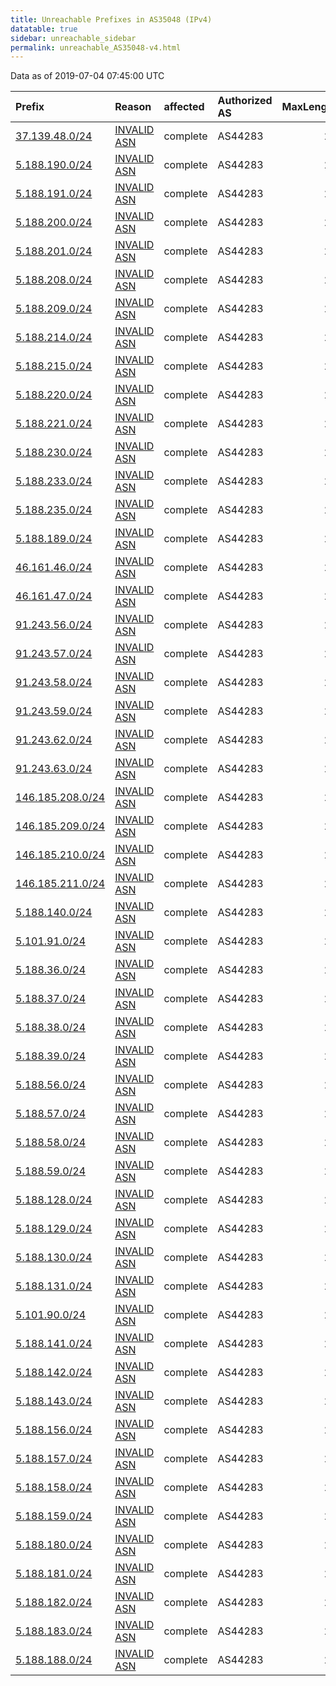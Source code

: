 ```yaml
---
title: Unreachable Prefixes in AS35048 (IPv4)
datatable: true
sidebar: unreachable_sidebar
permalink: unreachable_AS35048-v4.html
---
```


Data as of 2019-07-04 07:45:00 UTC


<div class="datatable-begin"></div>

| Prefix                                                     | Reason                                                                                                  | affected   | Authorized AS   |   MaxLength | Anchor                                         |   unreachable /24s |
|:-----------------------------------------------------------|:--------------------------------------------------------------------------------------------------------|:-----------|:----------------|------------:|:-----------------------------------------------|-------------------:|
| [37.139.48.0/24](https://stat.ripe.net/37.139.48.0/24)     | [INVALID ASN](https://rpki-validator.ripe.net/announcement-preview?asn=AS35048&prefix=37.139.48.0/24)   | complete   | AS44283         |          24 | [RIPE](unreachable_RIPE_NCC_RPKI_Root-v4.html) |                  1 |
| [5.188.190.0/24](https://stat.ripe.net/5.188.190.0/24)     | [INVALID ASN](https://rpki-validator.ripe.net/announcement-preview?asn=AS35048&prefix=5.188.190.0/24)   | complete   | AS44283         |          24 | [RIPE](unreachable_RIPE_NCC_RPKI_Root-v4.html) |                  1 |
| [5.188.191.0/24](https://stat.ripe.net/5.188.191.0/24)     | [INVALID ASN](https://rpki-validator.ripe.net/announcement-preview?asn=AS35048&prefix=5.188.191.0/24)   | complete   | AS44283         |          24 | [RIPE](unreachable_RIPE_NCC_RPKI_Root-v4.html) |                  1 |
| [5.188.200.0/24](https://stat.ripe.net/5.188.200.0/24)     | [INVALID ASN](https://rpki-validator.ripe.net/announcement-preview?asn=AS35048&prefix=5.188.200.0/24)   | complete   | AS44283         |          24 | [RIPE](unreachable_RIPE_NCC_RPKI_Root-v4.html) |                  1 |
| [5.188.201.0/24](https://stat.ripe.net/5.188.201.0/24)     | [INVALID ASN](https://rpki-validator.ripe.net/announcement-preview?asn=AS35048&prefix=5.188.201.0/24)   | complete   | AS44283         |          24 | [RIPE](unreachable_RIPE_NCC_RPKI_Root-v4.html) |                  1 |
| [5.188.208.0/24](https://stat.ripe.net/5.188.208.0/24)     | [INVALID ASN](https://rpki-validator.ripe.net/announcement-preview?asn=AS35048&prefix=5.188.208.0/24)   | complete   | AS44283         |          24 | [RIPE](unreachable_RIPE_NCC_RPKI_Root-v4.html) |                  1 |
| [5.188.209.0/24](https://stat.ripe.net/5.188.209.0/24)     | [INVALID ASN](https://rpki-validator.ripe.net/announcement-preview?asn=AS35048&prefix=5.188.209.0/24)   | complete   | AS44283         |          24 | [RIPE](unreachable_RIPE_NCC_RPKI_Root-v4.html) |                  1 |
| [5.188.214.0/24](https://stat.ripe.net/5.188.214.0/24)     | [INVALID ASN](https://rpki-validator.ripe.net/announcement-preview?asn=AS35048&prefix=5.188.214.0/24)   | complete   | AS44283         |          24 | [RIPE](unreachable_RIPE_NCC_RPKI_Root-v4.html) |                  1 |
| [5.188.215.0/24](https://stat.ripe.net/5.188.215.0/24)     | [INVALID ASN](https://rpki-validator.ripe.net/announcement-preview?asn=AS35048&prefix=5.188.215.0/24)   | complete   | AS44283         |          24 | [RIPE](unreachable_RIPE_NCC_RPKI_Root-v4.html) |                  1 |
| [5.188.220.0/24](https://stat.ripe.net/5.188.220.0/24)     | [INVALID ASN](https://rpki-validator.ripe.net/announcement-preview?asn=AS35048&prefix=5.188.220.0/24)   | complete   | AS44283         |          24 | [RIPE](unreachable_RIPE_NCC_RPKI_Root-v4.html) |                  1 |
| [5.188.221.0/24](https://stat.ripe.net/5.188.221.0/24)     | [INVALID ASN](https://rpki-validator.ripe.net/announcement-preview?asn=AS35048&prefix=5.188.221.0/24)   | complete   | AS44283         |          24 | [RIPE](unreachable_RIPE_NCC_RPKI_Root-v4.html) |                  1 |
| [5.188.230.0/24](https://stat.ripe.net/5.188.230.0/24)     | [INVALID ASN](https://rpki-validator.ripe.net/announcement-preview?asn=AS35048&prefix=5.188.230.0/24)   | complete   | AS44283         |          24 | [RIPE](unreachable_RIPE_NCC_RPKI_Root-v4.html) |                  1 |
| [5.188.233.0/24](https://stat.ripe.net/5.188.233.0/24)     | [INVALID ASN](https://rpki-validator.ripe.net/announcement-preview?asn=AS35048&prefix=5.188.233.0/24)   | complete   | AS44283         |          24 | [RIPE](unreachable_RIPE_NCC_RPKI_Root-v4.html) |                  1 |
| [5.188.235.0/24](https://stat.ripe.net/5.188.235.0/24)     | [INVALID ASN](https://rpki-validator.ripe.net/announcement-preview?asn=AS35048&prefix=5.188.235.0/24)   | complete   | AS44283         |          24 | [RIPE](unreachable_RIPE_NCC_RPKI_Root-v4.html) |                  1 |
| [5.188.189.0/24](https://stat.ripe.net/5.188.189.0/24)     | [INVALID ASN](https://rpki-validator.ripe.net/announcement-preview?asn=AS35048&prefix=5.188.189.0/24)   | complete   | AS44283         |          24 | [RIPE](unreachable_RIPE_NCC_RPKI_Root-v4.html) |                  1 |
| [46.161.46.0/24](https://stat.ripe.net/46.161.46.0/24)     | [INVALID ASN](https://rpki-validator.ripe.net/announcement-preview?asn=AS35048&prefix=46.161.46.0/24)   | complete   | AS44283         |          24 | [RIPE](unreachable_RIPE_NCC_RPKI_Root-v4.html) |                  1 |
| [46.161.47.0/24](https://stat.ripe.net/46.161.47.0/24)     | [INVALID ASN](https://rpki-validator.ripe.net/announcement-preview?asn=AS35048&prefix=46.161.47.0/24)   | complete   | AS44283         |          24 | [RIPE](unreachable_RIPE_NCC_RPKI_Root-v4.html) |                  1 |
| [91.243.56.0/24](https://stat.ripe.net/91.243.56.0/24)     | [INVALID ASN](https://rpki-validator.ripe.net/announcement-preview?asn=AS35048&prefix=91.243.56.0/24)   | complete   | AS44283         |          24 | [RIPE](unreachable_RIPE_NCC_RPKI_Root-v4.html) |                  1 |
| [91.243.57.0/24](https://stat.ripe.net/91.243.57.0/24)     | [INVALID ASN](https://rpki-validator.ripe.net/announcement-preview?asn=AS35048&prefix=91.243.57.0/24)   | complete   | AS44283         |          24 | [RIPE](unreachable_RIPE_NCC_RPKI_Root-v4.html) |                  1 |
| [91.243.58.0/24](https://stat.ripe.net/91.243.58.0/24)     | [INVALID ASN](https://rpki-validator.ripe.net/announcement-preview?asn=AS35048&prefix=91.243.58.0/24)   | complete   | AS44283         |          24 | [RIPE](unreachable_RIPE_NCC_RPKI_Root-v4.html) |                  1 |
| [91.243.59.0/24](https://stat.ripe.net/91.243.59.0/24)     | [INVALID ASN](https://rpki-validator.ripe.net/announcement-preview?asn=AS35048&prefix=91.243.59.0/24)   | complete   | AS44283         |          24 | [RIPE](unreachable_RIPE_NCC_RPKI_Root-v4.html) |                  1 |
| [91.243.62.0/24](https://stat.ripe.net/91.243.62.0/24)     | [INVALID ASN](https://rpki-validator.ripe.net/announcement-preview?asn=AS35048&prefix=91.243.62.0/24)   | complete   | AS44283         |          24 | [RIPE](unreachable_RIPE_NCC_RPKI_Root-v4.html) |                  1 |
| [91.243.63.0/24](https://stat.ripe.net/91.243.63.0/24)     | [INVALID ASN](https://rpki-validator.ripe.net/announcement-preview?asn=AS35048&prefix=91.243.63.0/24)   | complete   | AS44283         |          24 | [RIPE](unreachable_RIPE_NCC_RPKI_Root-v4.html) |                  1 |
| [146.185.208.0/24](https://stat.ripe.net/146.185.208.0/24) | [INVALID ASN](https://rpki-validator.ripe.net/announcement-preview?asn=AS35048&prefix=146.185.208.0/24) | complete   | AS44283         |          24 | [RIPE](unreachable_RIPE_NCC_RPKI_Root-v4.html) |                  1 |
| [146.185.209.0/24](https://stat.ripe.net/146.185.209.0/24) | [INVALID ASN](https://rpki-validator.ripe.net/announcement-preview?asn=AS35048&prefix=146.185.209.0/24) | complete   | AS44283         |          24 | [RIPE](unreachable_RIPE_NCC_RPKI_Root-v4.html) |                  1 |
| [146.185.210.0/24](https://stat.ripe.net/146.185.210.0/24) | [INVALID ASN](https://rpki-validator.ripe.net/announcement-preview?asn=AS35048&prefix=146.185.210.0/24) | complete   | AS44283         |          24 | [RIPE](unreachable_RIPE_NCC_RPKI_Root-v4.html) |                  1 |
| [146.185.211.0/24](https://stat.ripe.net/146.185.211.0/24) | [INVALID ASN](https://rpki-validator.ripe.net/announcement-preview?asn=AS35048&prefix=146.185.211.0/24) | complete   | AS44283         |          24 | [RIPE](unreachable_RIPE_NCC_RPKI_Root-v4.html) |                  1 |
| [5.188.140.0/24](https://stat.ripe.net/5.188.140.0/24)     | [INVALID ASN](https://rpki-validator.ripe.net/announcement-preview?asn=AS35048&prefix=5.188.140.0/24)   | complete   | AS44283         |          24 | [RIPE](unreachable_RIPE_NCC_RPKI_Root-v4.html) |                  1 |
| [5.101.91.0/24](https://stat.ripe.net/5.101.91.0/24)       | [INVALID ASN](https://rpki-validator.ripe.net/announcement-preview?asn=AS35048&prefix=5.101.91.0/24)    | complete   | AS44283         |          24 | [RIPE](unreachable_RIPE_NCC_RPKI_Root-v4.html) |                  1 |
| [5.188.36.0/24](https://stat.ripe.net/5.188.36.0/24)       | [INVALID ASN](https://rpki-validator.ripe.net/announcement-preview?asn=AS35048&prefix=5.188.36.0/24)    | complete   | AS44283         |          24 | [RIPE](unreachable_RIPE_NCC_RPKI_Root-v4.html) |                  1 |
| [5.188.37.0/24](https://stat.ripe.net/5.188.37.0/24)       | [INVALID ASN](https://rpki-validator.ripe.net/announcement-preview?asn=AS35048&prefix=5.188.37.0/24)    | complete   | AS44283         |          24 | [RIPE](unreachable_RIPE_NCC_RPKI_Root-v4.html) |                  1 |
| [5.188.38.0/24](https://stat.ripe.net/5.188.38.0/24)       | [INVALID ASN](https://rpki-validator.ripe.net/announcement-preview?asn=AS35048&prefix=5.188.38.0/24)    | complete   | AS44283         |          24 | [RIPE](unreachable_RIPE_NCC_RPKI_Root-v4.html) |                  1 |
| [5.188.39.0/24](https://stat.ripe.net/5.188.39.0/24)       | [INVALID ASN](https://rpki-validator.ripe.net/announcement-preview?asn=AS35048&prefix=5.188.39.0/24)    | complete   | AS44283         |          24 | [RIPE](unreachable_RIPE_NCC_RPKI_Root-v4.html) |                  1 |
| [5.188.56.0/24](https://stat.ripe.net/5.188.56.0/24)       | [INVALID ASN](https://rpki-validator.ripe.net/announcement-preview?asn=AS35048&prefix=5.188.56.0/24)    | complete   | AS44283         |          24 | [RIPE](unreachable_RIPE_NCC_RPKI_Root-v4.html) |                  1 |
| [5.188.57.0/24](https://stat.ripe.net/5.188.57.0/24)       | [INVALID ASN](https://rpki-validator.ripe.net/announcement-preview?asn=AS35048&prefix=5.188.57.0/24)    | complete   | AS44283         |          24 | [RIPE](unreachable_RIPE_NCC_RPKI_Root-v4.html) |                  1 |
| [5.188.58.0/24](https://stat.ripe.net/5.188.58.0/24)       | [INVALID ASN](https://rpki-validator.ripe.net/announcement-preview?asn=AS35048&prefix=5.188.58.0/24)    | complete   | AS44283         |          24 | [RIPE](unreachable_RIPE_NCC_RPKI_Root-v4.html) |                  1 |
| [5.188.59.0/24](https://stat.ripe.net/5.188.59.0/24)       | [INVALID ASN](https://rpki-validator.ripe.net/announcement-preview?asn=AS35048&prefix=5.188.59.0/24)    | complete   | AS44283         |          24 | [RIPE](unreachable_RIPE_NCC_RPKI_Root-v4.html) |                  1 |
| [5.188.128.0/24](https://stat.ripe.net/5.188.128.0/24)     | [INVALID ASN](https://rpki-validator.ripe.net/announcement-preview?asn=AS35048&prefix=5.188.128.0/24)   | complete   | AS44283         |          24 | [RIPE](unreachable_RIPE_NCC_RPKI_Root-v4.html) |                  1 |
| [5.188.129.0/24](https://stat.ripe.net/5.188.129.0/24)     | [INVALID ASN](https://rpki-validator.ripe.net/announcement-preview?asn=AS35048&prefix=5.188.129.0/24)   | complete   | AS44283         |          24 | [RIPE](unreachable_RIPE_NCC_RPKI_Root-v4.html) |                  1 |
| [5.188.130.0/24](https://stat.ripe.net/5.188.130.0/24)     | [INVALID ASN](https://rpki-validator.ripe.net/announcement-preview?asn=AS35048&prefix=5.188.130.0/24)   | complete   | AS44283         |          24 | [RIPE](unreachable_RIPE_NCC_RPKI_Root-v4.html) |                  1 |
| [5.188.131.0/24](https://stat.ripe.net/5.188.131.0/24)     | [INVALID ASN](https://rpki-validator.ripe.net/announcement-preview?asn=AS35048&prefix=5.188.131.0/24)   | complete   | AS44283         |          24 | [RIPE](unreachable_RIPE_NCC_RPKI_Root-v4.html) |                  1 |
| [5.101.90.0/24](https://stat.ripe.net/5.101.90.0/24)       | [INVALID ASN](https://rpki-validator.ripe.net/announcement-preview?asn=AS35048&prefix=5.101.90.0/24)    | complete   | AS44283         |          24 | [RIPE](unreachable_RIPE_NCC_RPKI_Root-v4.html) |                  1 |
| [5.188.141.0/24](https://stat.ripe.net/5.188.141.0/24)     | [INVALID ASN](https://rpki-validator.ripe.net/announcement-preview?asn=AS35048&prefix=5.188.141.0/24)   | complete   | AS44283         |          24 | [RIPE](unreachable_RIPE_NCC_RPKI_Root-v4.html) |                  1 |
| [5.188.142.0/24](https://stat.ripe.net/5.188.142.0/24)     | [INVALID ASN](https://rpki-validator.ripe.net/announcement-preview?asn=AS35048&prefix=5.188.142.0/24)   | complete   | AS44283         |          24 | [RIPE](unreachable_RIPE_NCC_RPKI_Root-v4.html) |                  1 |
| [5.188.143.0/24](https://stat.ripe.net/5.188.143.0/24)     | [INVALID ASN](https://rpki-validator.ripe.net/announcement-preview?asn=AS35048&prefix=5.188.143.0/24)   | complete   | AS44283         |          24 | [RIPE](unreachable_RIPE_NCC_RPKI_Root-v4.html) |                  1 |
| [5.188.156.0/24](https://stat.ripe.net/5.188.156.0/24)     | [INVALID ASN](https://rpki-validator.ripe.net/announcement-preview?asn=AS35048&prefix=5.188.156.0/24)   | complete   | AS44283         |          24 | [RIPE](unreachable_RIPE_NCC_RPKI_Root-v4.html) |                  1 |
| [5.188.157.0/24](https://stat.ripe.net/5.188.157.0/24)     | [INVALID ASN](https://rpki-validator.ripe.net/announcement-preview?asn=AS35048&prefix=5.188.157.0/24)   | complete   | AS44283         |          24 | [RIPE](unreachable_RIPE_NCC_RPKI_Root-v4.html) |                  1 |
| [5.188.158.0/24](https://stat.ripe.net/5.188.158.0/24)     | [INVALID ASN](https://rpki-validator.ripe.net/announcement-preview?asn=AS35048&prefix=5.188.158.0/24)   | complete   | AS44283         |          24 | [RIPE](unreachable_RIPE_NCC_RPKI_Root-v4.html) |                  1 |
| [5.188.159.0/24](https://stat.ripe.net/5.188.159.0/24)     | [INVALID ASN](https://rpki-validator.ripe.net/announcement-preview?asn=AS35048&prefix=5.188.159.0/24)   | complete   | AS44283         |          24 | [RIPE](unreachable_RIPE_NCC_RPKI_Root-v4.html) |                  1 |
| [5.188.180.0/24](https://stat.ripe.net/5.188.180.0/24)     | [INVALID ASN](https://rpki-validator.ripe.net/announcement-preview?asn=AS35048&prefix=5.188.180.0/24)   | complete   | AS44283         |          24 | [RIPE](unreachable_RIPE_NCC_RPKI_Root-v4.html) |                  1 |
| [5.188.181.0/24](https://stat.ripe.net/5.188.181.0/24)     | [INVALID ASN](https://rpki-validator.ripe.net/announcement-preview?asn=AS35048&prefix=5.188.181.0/24)   | complete   | AS44283         |          24 | [RIPE](unreachable_RIPE_NCC_RPKI_Root-v4.html) |                  1 |
| [5.188.182.0/24](https://stat.ripe.net/5.188.182.0/24)     | [INVALID ASN](https://rpki-validator.ripe.net/announcement-preview?asn=AS35048&prefix=5.188.182.0/24)   | complete   | AS44283         |          24 | [RIPE](unreachable_RIPE_NCC_RPKI_Root-v4.html) |                  1 |
| [5.188.183.0/24](https://stat.ripe.net/5.188.183.0/24)     | [INVALID ASN](https://rpki-validator.ripe.net/announcement-preview?asn=AS35048&prefix=5.188.183.0/24)   | complete   | AS44283         |          24 | [RIPE](unreachable_RIPE_NCC_RPKI_Root-v4.html) |                  1 |
| [5.188.188.0/24](https://stat.ripe.net/5.188.188.0/24)     | [INVALID ASN](https://rpki-validator.ripe.net/announcement-preview?asn=AS35048&prefix=5.188.188.0/24)   | complete   | AS44283         |          24 | [RIPE](unreachable_RIPE_NCC_RPKI_Root-v4.html) |                  1 |

<div class="datatable-end"></div>